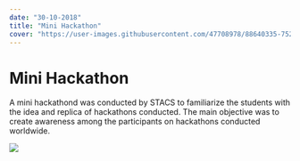 ```yaml
---
date: "30-10-2018"
title: "Mini Hackathon"
cover: "https://user-images.githubusercontent.com/47708978/88640335-75251080-d0db-11ea-97b5-6144d698470a.jpg"
---
```

# Mini Hackathon

A mini hackathond was conducted by STACS to familiarize the students with the idea and replica of hackathons conducted. The main objective was to create awareness among the participants on hackathons conducted worldwide.

![](https://user-images.githubusercontent.com/47708978/88577164-2daf6d80-d064-11ea-8caf-4ec195820576.jpg)
